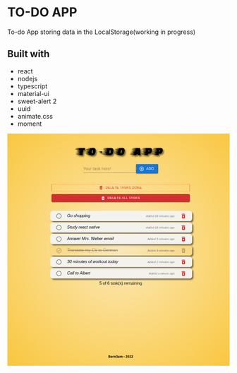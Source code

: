 # TO-DO APP

To-do App storing data in the LocalStorage(working in progress)

## Built with

- react
- nodejs
- typescript
- material-ui
- sweet-alert 2
- uuid
- animate.css
- moment

![](./README.md-files/todoapp.png)
